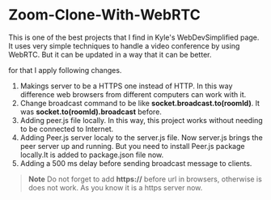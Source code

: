 # Zoom-Clone-With-WebRTC
This is one of the best projects that I find in Kyle's WebDevSimplified page.
It uses very simple techniques to handle a video conference by using WebRTC.
But it can be updated in a way that it can be better.

for that I apply following changes.
1. Makings server to be a HTTPS one instead of HTTP. In this way difference web browsers from different computers can work with it. 
2. Change broadcast command to be like **socket.broadcast.to(roomId)**. It was **socket.to(roomId).broadcast** before.
3. Adding peer.js file locally. In this way, this project works without needing to be connected to Internet.
4. Adding Peer.js server localy to the server.js file. Now server.js brings the peer server up and running.
   But you need to install Peer.js package locally.It is added to package.json file now.
6. Adding a 500 ms delay before sending broadcast message to clients.

> **Note** Do not forget to add **https://**  before url in browsers, otherwise is does not work. As you know it is a https server now.
